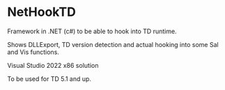 # NetHookTD
Framework in .NET (c#) to be able to hook into TD runtime.

Shows DLLExport, TD version detection and actual hooking into some Sal and Vis functions.

Visual Studio 2022
x86 solution

To be used for TD 5.1 and up.